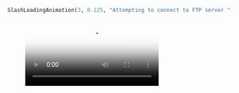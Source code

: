 ```python
SlashLoadingAnimation(3, 0.125, "Attempting to connect to FTP server ", "", "Connection Complete!")
```
<figure class="video_container">
  <video controls="true" allowfullscreen="true" poster="path/to/poster_image.png">
    <source src="path/to/video.mp4" type="video/mp4">
  </video>
</figure>
